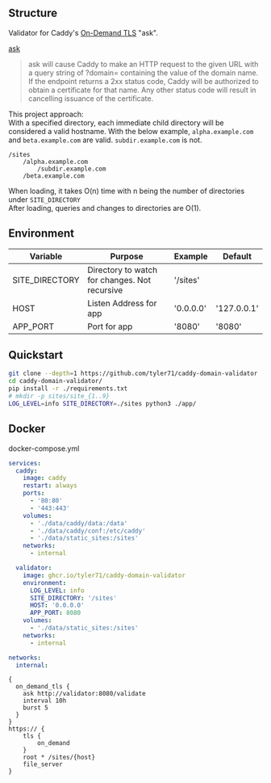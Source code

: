 
## Structure

Validator for Caddy's [On-Demand TLS](https://caddyserver.com/docs/automatic-https#on-demand-tls) "ask".

[ask](https://caddyserver.com/docs/caddyfile/options#on-demand-tls)
> ask will cause Caddy to make an HTTP request to the given URL with a query string of ?domain= containing the value of the domain name. If the endpoint returns a 2xx status code, Caddy will be authorized to obtain a certificate for that name. Any other status code will result in cancelling issuance of the certificate.

This project approach:  
With a specified directory, each immediate child directory will be considered a valid hostname.
With the below example, `alpha.example.com` and `beta.example.com` are valid. `subdir.example.com` is not.

```
/sites
    /alpha.example.com
        /subdir.example.com
    /beta.example.com
```

When loading, it takes O(n) time with n being the number of directories under `SITE_DIRECTORY`  
After loading, queries and changes to directories are O(1).

## Environment

| Variable       | Purpose                                       | Example   | Default     |
|----------------|-----------------------------------------------|-----------|-------------|
| SITE_DIRECTORY | Directory to watch for changes. Not recursive | '/sites'  |             |
| HOST           | Listen Address for app                        | '0.0.0.0' | '127.0.0.1' |
| APP_PORT       | Port for app                                  | '8080'    | '8080'      |

## Quickstart

```bash
git clone --depth=1 https://github.com/tyler71/caddy-domain-validator
cd caddy-domain-validator/
pip install -r ./requirements.txt
# mkdir -p sites/site_{1..9}
LOG_LEVEL=info SITE_DIRECTORY=./sites python3 ./app/
```

## Docker

docker-compose.yml
```yaml
services:
  caddy:
    image: caddy
    restart: always
    ports:
      - '80:80'
      - '443:443'
    volumes:
      - './data/caddy/data:/data'
      - './data/caddy/conf:/etc/caddy'
      - './data/static_sites:/sites'
    networks:
      - internal

  validator:
    image: ghcr.io/tyler71/caddy-domain-validator
    environment:
      LOG_LEVEL: info
      SITE_DIRECTORY: '/sites'
      HOST: '0.0.0.0'
      APP_PORT: 8080
    volumes:
      - './data/static_sites:/sites'
    networks:
      - internal

networks:
  internal:
```

```Caddyfile
{
  on_demand_tls {
    ask http://validator:8080/validate
    interval 10h
    burst 5
  }
}
https:// {
    tls {
        on_demand
    }
    root * /sites/{host}
    file_server
}
```